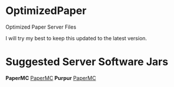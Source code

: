 # OptimizedPaper
Optimized Paper Server Files

I will try my best to keep this updated to the latest version.

# Suggested Server Software Jars

**PaperMC** [PaperMC](https://papermc.io/downloads)
**Purpur** [PaperMC](https://purpurmc.org)
